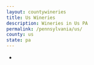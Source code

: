 ```yaml
---
layout: countywineries
title: Us Wineries
description: Wineries in Us PA
permalink: /pennsylvania/us/
county: us
state: pa
---
```

-
